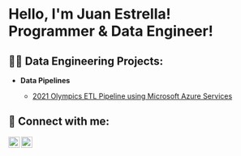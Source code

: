 <h1>Hello, I'm Juan Estrella! <br/><a>Programmer & Data Engineer!</a>

<h2>👨‍💻 Data Engineering Projects:</h2>

- <b>Data Pipelines</b>

  - [2021 Olympics ETL Pipeline using Microsoft Azure Services](https://github.com/estrellajuca/2021-olympics-data-engineering-project)

<h2> 🤳 Connect with me:</h2>

[<img align="left" alt="JuanEstrella | LinkedIn" width="22px" src="https://cdn.jsdelivr.net/npm/simple-icons@v3/icons/linkedin.svg" />][linkedin]
[<img align="left" alt="JuanEstrella | Email" width="22px" src="https://cdn.jsdelivr.net/npm/simple-icons@3.13.0/icons/mail-dot-ru.svg" />][email]

[email]: mailto:estrellajuca@gmail.com
[linkedin]: https://www.linkedin.com/in/estrella-juan/
